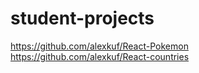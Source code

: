 # student-projects

https://github.com/alexkuf/React-Pokemon
https://github.com/alexkuf/React-countries
